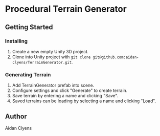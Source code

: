 # Procedural Terrain Generator

## Getting Started
### Installing
1. Create a new empty Unity 3D project.
2. Clone into Unity project with `git clone git@github.com:aidan-clyens/TerrainGenerator.git`.

### Generating Terrain
1. Add TerrainGenerator prefab into scene.
2. Configure settings and click "Generate" to create terrain.
3. Save terrain by entering a name and clicking "Save".
4. Saved terrains can be loading by selecting a name and clicking "Load".

## Author
Aidan Clyens